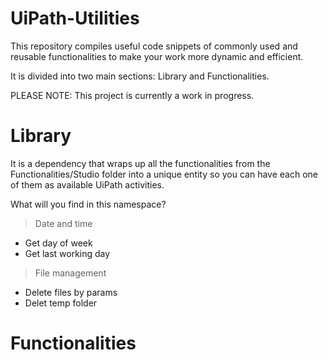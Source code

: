 # UiPath-Utilities

This repository compiles useful code snippets of commonly used and reusable functionalities to make your work more dynamic and efficient.

It is divided into two main sections: Library and Functionalities.

PLEASE NOTE: This project is currently a work in progress.

# Library
It is a dependency that wraps up all the functionalities from the Functionalities/Studio folder into a unique entity so you can have each one of them as available UiPath activities.

What will you find in this namespace?

> Date and time
  - Get day of week
  - Get last working day

> File management
  - Delete files by params
  - Delet temp folder


# Functionalities


